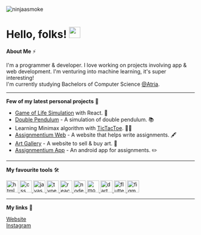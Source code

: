 ![ninjaasmoke](https://user-images.githubusercontent.com/57380806/124468751-2554cc00-ddb7-11eb-85fa-f4124ed0d049.png)
# Hello, folks! <img src="https://raw.githubusercontent.com/MartinHeinz/MartinHeinz/master/wave.gif" width="30px">

**About Me** ⚡

I'm a programmer & developer. I love working on projects involving app & web development. I'm venturing into machine learning, it's super interesting!   
I'm currently studying Bachelors of Computer Science [@Atria](https://atria.edu/home.php).
___

**Few of my latest personal projects** 🚧

* [Game of Life Simulation](https://github.com/ninjaasmoke/game-of-life) with React. 🌠
* [Double Pendulum](https://github.com/ninjaasmoke/processing/tree/main/double_pendulum) - A simulation of double pendulum. 📚
* Learning Minimax algorithm with [TicTacToe](https://github.com/ninjaasmoke/TicTacToe). 🎲🧩
* [Assignmentium Web](https://github.com/ninjaasmoke/afont) - A website that helps write assignments. 🖋
* [Art Gallery](https://github.com/ninjaasmoke/miniDBMS) - A website to sell & buy art. 🎨
* [Assignmentium App](https://play.google.com/store/apps/details?id=com.ninjaasmoke.assignmentium&hl=en_IN&gl=US) - An android app for assignments. ✏️
---

**My favourite tools** 🛠️

<p display="flex">
    <a href="https://www.w3.org/html/" target="_blank"> <img src="https://cdn.jsdelivr.net/gh/devicons/devicon/icons/html5/html5-original.svg" alt="html5" width="32px" height="32px"/> </a>
  <a href="https://www.w3schools.com/css/" target="_blank"> <img src="https://cdn.jsdelivr.net/gh/devicons/devicon/icons/css3/css3-original.svg" alt="css" width="32px" height="32px"/> </a>
  <a href="https://www.w3schools.com/js/" target="_blank"> <img src="https://cdn.jsdelivr.net/gh/devicons/devicon/icons/javascript/javascript-original.svg" alt="javascript" width="32" height="32"/> </a>
  <a href="https://www.typescriptlang.org/" target="_blank"> <img src="https://cdn.jsdelivr.net/gh/devicons/devicon/icons/typescript/typescript-original.svg" alt="typescript" width="32" height="32"/> </a>
  <a href="https://reactjs.org/" target="_blank"> <img src="https://cdn.jsdelivr.net/gh/devicons/devicon/icons/react/react-original.svg" alt="react" width="32" height="32"/> </a>
  <a href="https://nodejs.org/en/" target="_blank"> <img src="https://cdn.jsdelivr.net/gh/devicons/devicon/icons/nodejs/nodejs-original.svg" alt="node" width="32" height="32"/> </a>
  <a href="https://www.mongodb.com/" target="_blank"> <img src="https://cdn.jsdelivr.net/gh/devicons/devicon/icons/mongodb/mongodb-original.svg" alt="mongodb" width="32" height="32"/> </a>
  <a href="https://dart.dev" target="_blank"> <img src="https://www.vectorlogo.zone/logos/dartlang/dartlang-icon.svg" alt="dart" width="32" height="32"/> </a> 
  <a href="https://flutter.dev" target="_blank"> <img src="https://www.vectorlogo.zone/logos/flutterio/flutterio-icon.svg" alt="flutter" width="32" height="32"/> </a> 
  <a href="https://www.figma.com/" target="_blank"> <img src="https://www.vectorlogo.zone/logos/figma/figma-icon.svg" alt="figma" width="32" height="32"/> </a>
</p>

___

**My links** 🔗

[Website](https://ninjaasmoke.github.io)   
[Instagram](https://instagram.com/nithinsai_)
